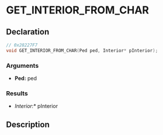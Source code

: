 # GET_INTERIOR_FROM_CHAR

## Declaration
```cpp
// 0x28227F7
void GET_INTERIOR_FROM_CHAR(Ped ped, Interior* pInterior);
```

### Arguments
- **Ped:** ped

### Results
- **Interior*:** pInterior

## Description
